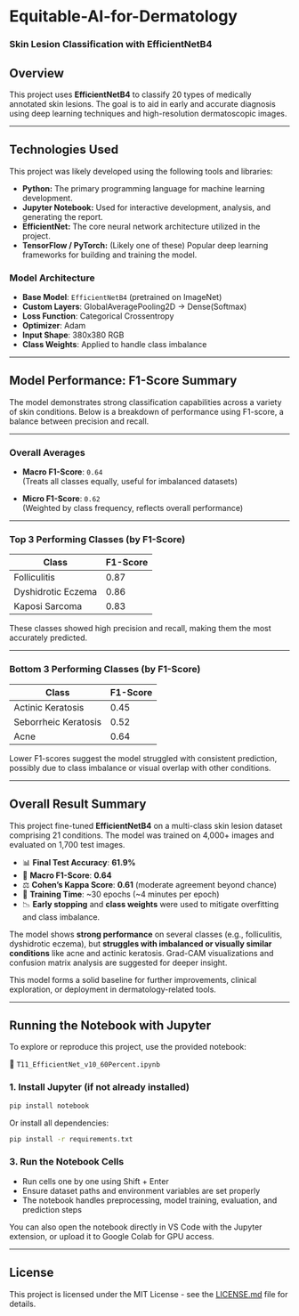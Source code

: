 # Equitable-AI-for-Dermatology 
### Skin Lesion Classification with EfficientNetB4

## Overview
This project uses **EfficientNetB4** to classify 20 types of medically annotated skin lesions. The goal is to aid in early and accurate diagnosis using deep learning techniques and high-resolution dermatoscopic images.

---

## Technologies Used

This project was likely developed using the following tools and libraries:

* **Python:** The primary programming language for machine learning development.
* **Jupyter Notebook:** Used for interactive development, analysis, and generating the report.
* **EfficientNet:** The core neural network architecture utilized in the project.
* **TensorFlow / PyTorch:** (Likely one of these) Popular deep learning frameworks for building and training the model.

### Model Architecture

- **Base Model**: `EfficientNetB4` (pretrained on ImageNet)  
- **Custom Layers**: GlobalAveragePooling2D → Dense(Softmax)  
- **Loss Function**: Categorical Crossentropy  
- **Optimizer**: Adam  
- **Input Shape**: 380x380 RGB  
- **Class Weights**: Applied to handle class imbalance

---

## Model Performance: F1-Score Summary

The model demonstrates strong classification capabilities across a variety of skin conditions. Below is a breakdown of performance using F1-score, a balance between precision and recall.

---

### Overall Averages

- **Macro F1-Score**: `0.64`  
  (Treats all classes equally, useful for imbalanced datasets)

- **Micro F1-Score**: `0.62`  
  (Weighted by class frequency, reflects overall performance)

---

### Top 3 Performing Classes (by F1-Score)

| Class                 | F1-Score |
|-----------------------|----------|
| Folliculitis          | 0.87     |
| Dyshidrotic Eczema    | 0.86     |
| Kaposi Sarcoma        | 0.83     |

These classes showed high precision and recall, making them the most accurately predicted.

---

### Bottom 3 Performing Classes (by F1-Score)

| Class                   | F1-Score |
|-------------------------|----------|
| Actinic Keratosis       | 0.45     |
| Seborrheic Keratosis    | 0.52     |
| Acne                    | 0.64     |

Lower F1-scores suggest the model struggled with consistent prediction, possibly due to class imbalance or visual overlap with other conditions.

---

## Overall Result Summary

This project fine-tuned **EfficientNetB4** on a multi-class skin lesion dataset comprising 21 conditions. The model was trained on 4,000+ images and evaluated on 1,700 test images.

- 📊 **Final Test Accuracy**: **61.9%**
- 🎯 **Macro F1-Score**: **0.64**
- ⚖️ **Cohen’s Kappa Score**: **0.61** (moderate agreement beyond chance)
- 🧪 **Training Time**: ~30 epochs (~4 minutes per epoch)
- 📉 **Early stopping** and **class weights** were used to mitigate overfitting and class imbalance.

The model shows **strong performance** on several classes (e.g., folliculitis, dyshidrotic eczema), but **struggles with imbalanced or visually similar conditions** like acne and actinic keratosis. Grad-CAM visualizations and confusion matrix analysis are suggested for deeper insight.

This model forms a solid baseline for further improvements, clinical exploration, or deployment in dermatology-related tools.

---

## Running the Notebook with Jupyter

To explore or reproduce this project, use the provided notebook:

📄 `T11_EfficientNet_v10_60Percent.ipynb`


### 1. Install Jupyter (if not already installed)

```bash
pip install notebook
```
Or install all dependencies:
```bash
pip install -r requirements.txt
```
### 3. Run the Notebook Cells
- Run cells one by one using Shift + Enter
- Ensure dataset paths and environment variables are set properly
- The notebook handles preprocessing, model training, evaluation, and prediction steps

You can also open the notebook directly in VS Code with the Jupyter extension, or upload it to Google Colab for GPU access.

---

## License
This project is licensed under the MIT License - see the [LICENSE.md](LICENSE.md) file for details.
